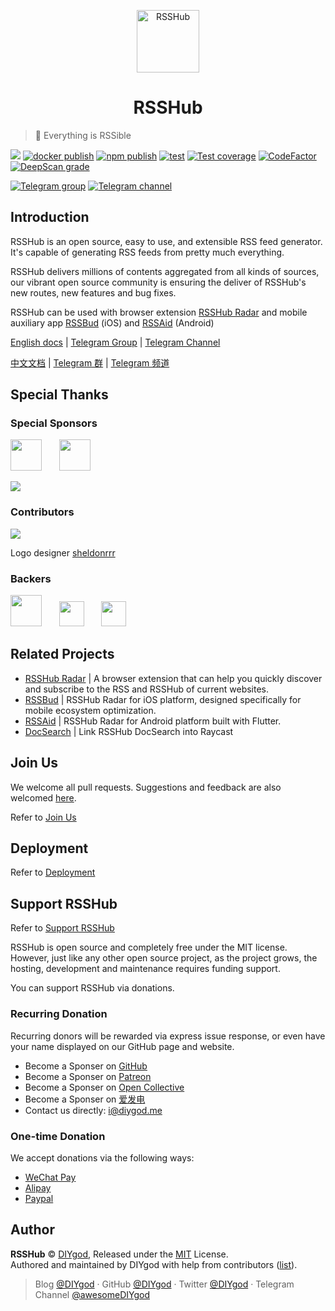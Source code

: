 <p align="center">
<img src="https://docs.rsshub.app/img/logo.png" alt="RSSHub" width="100">
</p>
<h1 align="center">RSSHub</h1>

> 🍰 Everything is RSSible  

[![](https://img.shields.io/badge/dynamic/json?url=https://rsshub-analytics.diygod.workers.dev/&query=requests&color=F38020&label=requests&logo=cloudflare&style=flat-square&suffix=/month)](https://rsshub.app)
[![docker publish](https://img.shields.io/docker/pulls/diygod/rsshub?label=docker%20pulls&logo=docker&style=flat-square)](https://hub.docker.com/r/diygod/rsshub)
[![npm publish](https://img.shields.io/npm/dt/rsshub?label=npm%20downloads&logo=npm&style=flat-square)](https://www.npmjs.com/package/rsshub)
[![test](https://img.shields.io/github/actions/workflow/status/DIYgod/RSSHub/test.yml?branch=master&label=test&logo=github&style=flat-square)](https://github.com/DIYgod/RSSHub/actions/workflows/test.yml?query=event%3Apush+branch%3Amaster)
[![Test coverage](https://img.shields.io/codecov/c/github/DIYgod/RSSHub.svg?style=flat-square&logo=codecov)](https://app.codecov.io/gh/DIYgod/RSSHub/branch/master)
[![CodeFactor](https://www.codefactor.io/repository/github/diygod/rsshub/badge)](https://www.codefactor.io/repository/github/diygod/rsshub)
[![DeepScan grade](https://deepscan.io/api/teams/6244/projects/8135/branches/92448/badge/grade.svg)](https://deepscan.io/dashboard#view=project&tid=6244&pid=8135&bid=92448)

[![Telegram group](https://img.shields.io/badge/dynamic/json?url=https%3A%2F%2Fapi.swo.moe%2Fstats%2Ftelegram%2Frsshub&query=count&color=2CA5E0&label=Telegram%20Group&logo=telegram&cacheSeconds=3600&style=flat-square)](https://t.me/rsshub) [![Telegram channel](https://img.shields.io/badge/dynamic/json?url=https%3A%2F%2Fapi.swo.moe%2Fstats%2Ftelegram%2FawesomeRSSHub&query=count&color=2CA5E0&label=Telegram%20Channel&logo=telegram&cacheSeconds=3600&style=flat-square)](https://t.me/awesomeRSSHub)

## Introduction

RSSHub is an open source, easy to use, and extensible RSS feed generator. It's capable of generating RSS feeds from pretty much everything.

RSSHub delivers millions of contents aggregated from all kinds of sources, our vibrant open source community is ensuring the deliver of RSSHub's new routes, new features and bug fixes.

RSSHub can be used with browser extension [RSSHub Radar](https://github.com/DIYgod/RSSHub-Radar) and mobile auxiliary app [RSSBud](https://github.com/Cay-Zhang/RSSBud) (iOS) and [RSSAid](https://github.com/LeetaoGoooo/RSSAid) (Android)

[English docs](https://docs.rsshub.app) | [Telegram Group](https://t.me/rsshub) | [Telegram Channel](https://t.me/awesomeRSSHub)

[中文文档](https://docs.rsshub.app/zh/) | [Telegram 群](https://t.me/rsshub) | [Telegram 频道](https://t.me/awesomeRSSHub)

## Special Thanks

### Special Sponsors

<p>
<a href="https://rss3.io" target="_blank"><img height="50px" src="https://i.imgur.com/lb1dDGK.png"></a>&nbsp;&nbsp;&nbsp;&nbsp;&nbsp;&nbsp;&nbsp;<a href="https://xlog.app/" target="_blank"><img height="50px" src="https://i.imgur.com/JuhHTKD.png"></a>
</p>

[![](https://opencollective.com/static/images/become_sponsor.svg)](https://docs.rsshub.app/support/)

### Contributors

[![](https://opencollective.com/RSSHub/contributors.svg?width=890)](https://github.com/DIYgod/RSSHub/graphs/contributors)

Logo designer [sheldonrrr](https://dribbble.com/sheldonrrr)

### Backers

<a href="https://www.cloudflare.com" target="_blank"><img height="50px" src="https://i.imgur.com/7Ph27Fq.png"></a>&nbsp;&nbsp;&nbsp;&nbsp;&nbsp;&nbsp;&nbsp;<a href="https://www.netlify.com" target="_blank"><img height="40px" src="https://i.imgur.com/cU01915.png"></a>&nbsp;&nbsp;&nbsp;&nbsp;&nbsp;&nbsp;&nbsp;<a href="https://1password.com" target="_blank"><img height="40px" src="https://i.imgur.com/a2XjflO.png"></a>

## Related Projects

-   [RSSHub Radar](https://github.com/DIYgod/RSSHub-Radar) | A browser extension that can help you quickly discover and subscribe to the RSS and RSSHub of current websites.
-   [RSSBud](https://github.com/Cay-Zhang/RSSBud) | RSSHub Radar for iOS platform, designed specifically for mobile ecosystem optimization.
-   [RSSAid](https://github.com/LeetaoGoooo/RSSAid) | RSSHub Radar for Android platform built with Flutter.
-   [DocSearch](https://github.com/Fatpandac/DocSearch) | Link RSSHub DocSearch into Raycast

## Join Us

We welcome all pull requests. Suggestions and feedback are also welcomed [here](https://github.com/DIYgod/RSSHub/issues).

Refer to [Join Us](https://docs.rsshub.app/joinus/quick-start)

## Deployment

Refer to [Deployment](https://docs.rsshub.app/install/)

## Support RSSHub

Refer to [Support RSSHub](https://docs.rsshub.app/support/)

RSSHub is open source and completely free under the MIT license. However, just like any other open source project, as the project grows, the hosting, development and maintenance requires funding support.

You can support RSSHub via donations.

### Recurring Donation

Recurring donors will be rewarded via express issue response, or even have your name displayed on our GitHub page and website.

-   Become a Sponser on [GitHub](https://github.com/sponsors/DIYgod)
-   Become a Sponser on [Patreon](https://www.patreon.com/DIYgod)
-   Become a Sponser on [Open Collective](https://opencollective.com/RSSHub)
-   Become a Sponser on [爱发电](https://afdian.net/@diygod)
-   Contact us directly: <i@diygod.me>

### One-time Donation

We accept donations via the following ways:

-   [WeChat Pay](https://archive.diygod.me/images/wx.jpg)
-   [Alipay](https://archive.diygod.me/images/zfb.jpg)
-   [Paypal](https://www.paypal.me/DIYgod)

## Author

**RSSHub** © [DIYgod](https://github.com/DIYgod), Released under the [MIT](./LICENSE) License.<br>
Authored and maintained by DIYgod with help from contributors ([list](https://github.com/DIYgod/RSSHub/contributors)).

> Blog [@DIYgod](https://diygod.cc) · GitHub [@DIYgod](https://github.com/DIYgod) · Twitter [@DIYgod](https://twitter.com/DIYgod) · Telegram Channel [@awesomeDIYgod](https://t.me/awesomeDIYgod)
